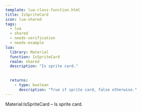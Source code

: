 ```yaml
---
template: lua-class-function.html
title: IsSpriteCard
icon: lua-shared
tags:
  - lua
  - shared
  - needs-verification
  - needs-example
lua:
  library: Material
  function: IsSpriteCard
  realm: shared
  description: "Is sprite card."
  
  
  returns:
    - type: boolean
      description: "True if sprite card, false otherwise."
---
```


<div class="lua__search__keywords">
Material:IsSpriteCard &#x2013; Is sprite card.
</div>
